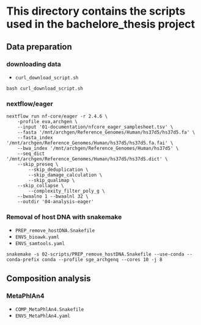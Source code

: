 # This directory contains the scripts used in the bachelore_thesis project
## Data preparation
### downloading data
- `curl_download_script.sh`
```
bash curl_download_script.sh
```
### nextflow/eager
```
nextflow run nf-core/eager -r 2.4.6 \
	-profile eva,archgen \
	--input '01-documentation/nfcore_eager_samplesheet.tsv' \
	--fasta '/mnt/archgen/Reference_Genomes/Human/hs37d5/hs37d5.fa' \
	--fasta_index '/mnt/archgen/Reference_Genomes/Human/hs37d5/hs37d5.fa.fai' \
	--bwa_index '/mnt/archgen/Reference_Genomes/Human/hs37d5' \
	--seq_dict '/mnt/archgen/Reference_Genomes/Human/hs37d5/hs37d5.dict' \
	--skip_preseq \
        --skip_deduplication \
        --skip_damage_calculation \
        --skip_qualimap \
	--skip_collapse \
        --complexity_filter_poly_g \
	--bwaalno 1 --bwaalnl 32 \
	--outdir '04-analysis-eager' 
```
### Removal of host DNA with snakemake
- `PREP_remove_hostDNA.Snakefile`
- `ENVS_bioawk.yaml`
- `ENVS_samtools.yaml`
```
snakemake -s 02-scripts/PREP_remove_hostDNA.Snakefile --use-conda --conda-prefix conda --profile sge_archgenq --cores 10 -j 8
```
## Composition analysis
### MetaPhlAn4
- `COMP_MetaPhlAn4.Snakefile`
- `ENVS_MetaPhlAn4.yaml`